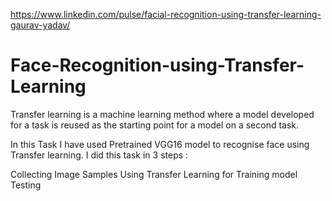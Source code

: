 https://www.linkedin.com/pulse/facial-recognition-using-transfer-learning-gaurav-yadav/
# Face-Recognition-using-Transfer-Learning
Transfer learning is a machine learning method where a model developed for a task is reused as the starting point for a model on a second task.

In this Task I have used Pretrained VGG16 model to recognise face using Transfer learning. I did this task in 3 steps : 

Collecting Image Samples
Using Transfer Learning for Training model
Testing 
